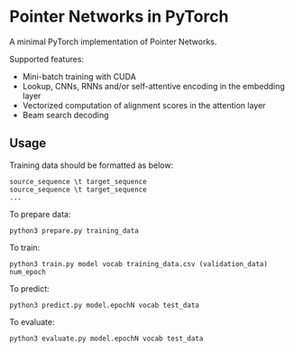 # Pointer Networks in PyTorch

A minimal PyTorch implementation of Pointer Networks.

Supported features:
- Mini-batch training with CUDA
- Lookup, CNNs, RNNs and/or self-attentive encoding in the embedding layer
- Vectorized computation of alignment scores in the attention layer
- Beam search decoding

## Usage

Training data should be formatted as below:
```
source_sequence \t target_sequence
source_sequence \t target_sequence
...
```

To prepare data:
```
python3 prepare.py training_data
```

To train:
```
python3 train.py model vocab training_data.csv (validation_data) num_epoch
```

To predict:
```
python3 predict.py model.epochN vocab test_data
```

To evaluate:
```
python3 evaluate.py model.epochN vocab test_data
```
